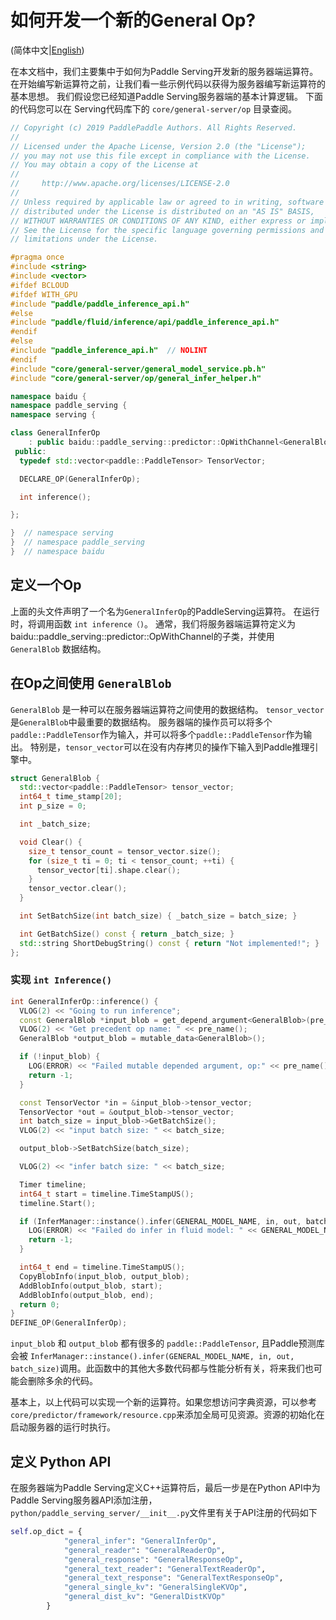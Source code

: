 # 如何开发一个新的General Op?

(简体中文|[English](./OP_EN.md))

在本文档中，我们主要集中于如何为Paddle Serving开发新的服务器端运算符。 在开始编写新运算符之前，让我们看一些示例代码以获得为服务器编写新运算符的基本思想。 我们假设您已经知道Paddle Serving服务器端的基本计算逻辑。 下面的代码您可以在 Serving代码库下的 `core/general-server/op` 目录查阅。


``` c++
// Copyright (c) 2019 PaddlePaddle Authors. All Rights Reserved.
//
// Licensed under the Apache License, Version 2.0 (the "License");
// you may not use this file except in compliance with the License.
// You may obtain a copy of the License at
//
//     http://www.apache.org/licenses/LICENSE-2.0
//
// Unless required by applicable law or agreed to in writing, software
// distributed under the License is distributed on an "AS IS" BASIS,
// WITHOUT WARRANTIES OR CONDITIONS OF ANY KIND, either express or implied.
// See the License for the specific language governing permissions and
// limitations under the License.

#pragma once
#include <string>
#include <vector>
#ifdef BCLOUD
#ifdef WITH_GPU
#include "paddle/paddle_inference_api.h"
#else
#include "paddle/fluid/inference/api/paddle_inference_api.h"
#endif
#else
#include "paddle_inference_api.h"  // NOLINT
#endif
#include "core/general-server/general_model_service.pb.h"
#include "core/general-server/op/general_infer_helper.h"

namespace baidu {
namespace paddle_serving {
namespace serving {

class GeneralInferOp
    : public baidu::paddle_serving::predictor::OpWithChannel<GeneralBlob> {
 public:
  typedef std::vector<paddle::PaddleTensor> TensorVector;

  DECLARE_OP(GeneralInferOp);

  int inference();

};

}  // namespace serving
}  // namespace paddle_serving
}  // namespace baidu
```

## 定义一个Op

上面的头文件声明了一个名为`GeneralInferOp`的PaddleServing运算符。 在运行时，将调用函数 `int inference（)`。 通常，我们将服务器端运算符定义为baidu::paddle_serving::predictor::OpWithChannel的子类，并使用 `GeneralBlob` 数据结构。

## 在Op之间使用 `GeneralBlob` 

`GeneralBlob` 是一种可以在服务器端运算符之间使用的数据结构。 `tensor_vector`是`GeneralBlob`中最重要的数据结构。 服务器端的操作员可以将多个`paddle::PaddleTensor`作为输入，并可以将多个`paddle::PaddleTensor`作为输出。 特别是，`tensor_vector`可以在没有内存拷贝的操作下输入到Paddle推理引擎中。

``` c++
struct GeneralBlob {
  std::vector<paddle::PaddleTensor> tensor_vector;
  int64_t time_stamp[20];
  int p_size = 0;

  int _batch_size;

  void Clear() {
    size_t tensor_count = tensor_vector.size();
    for (size_t ti = 0; ti < tensor_count; ++ti) {
      tensor_vector[ti].shape.clear();
    }
    tensor_vector.clear();
  }

  int SetBatchSize(int batch_size) { _batch_size = batch_size; }

  int GetBatchSize() const { return _batch_size; }
  std::string ShortDebugString() const { return "Not implemented!"; }
};
```

### 实现 `int Inference()`

``` c++
int GeneralInferOp::inference() {
  VLOG(2) << "Going to run inference";
  const GeneralBlob *input_blob = get_depend_argument<GeneralBlob>(pre_name());
  VLOG(2) << "Get precedent op name: " << pre_name();
  GeneralBlob *output_blob = mutable_data<GeneralBlob>();

  if (!input_blob) {
    LOG(ERROR) << "Failed mutable depended argument, op:" << pre_name();
    return -1;
  }

  const TensorVector *in = &input_blob->tensor_vector;
  TensorVector *out = &output_blob->tensor_vector;
  int batch_size = input_blob->GetBatchSize();
  VLOG(2) << "input batch size: " << batch_size;

  output_blob->SetBatchSize(batch_size);

  VLOG(2) << "infer batch size: " << batch_size;

  Timer timeline;
  int64_t start = timeline.TimeStampUS();
  timeline.Start();

  if (InferManager::instance().infer(GENERAL_MODEL_NAME, in, out, batch_size)) {
    LOG(ERROR) << "Failed do infer in fluid model: " << GENERAL_MODEL_NAME;
    return -1;
  }

  int64_t end = timeline.TimeStampUS();
  CopyBlobInfo(input_blob, output_blob);
  AddBlobInfo(output_blob, start);
  AddBlobInfo(output_blob, end);
  return 0;
}
DEFINE_OP(GeneralInferOp);
```

`input_blob` 和 `output_blob` 都有很多的 `paddle::PaddleTensor`, 且Paddle预测库会被 `InferManager::instance().infer(GENERAL_MODEL_NAME, in, out, batch_size)`调用。此函数中的其他大多数代码都与性能分析有关，将来我们也可能会删除多余的代码。


基本上，以上代码可以实现一个新的运算符。如果您想访问字典资源，可以参考`core/predictor/framework/resource.cpp`来添加全局可见资源。资源的初始化在启动服务器的运行时执行。

## 定义 Python API

在服务器端为Paddle Serving定义C++运算符后，最后一步是在Python API中为Paddle Serving服务器API添加注册， `python/paddle_serving_server/__init__.py`文件里有关于API注册的代码如下

``` python
self.op_dict = {
            "general_infer": "GeneralInferOp",
            "general_reader": "GeneralReaderOp",
            "general_response": "GeneralResponseOp",
            "general_text_reader": "GeneralTextReaderOp",
            "general_text_response": "GeneralTextResponseOp",
            "general_single_kv": "GeneralSingleKVOp",
            "general_dist_kv": "GeneralDistKVOp"
        }
```
